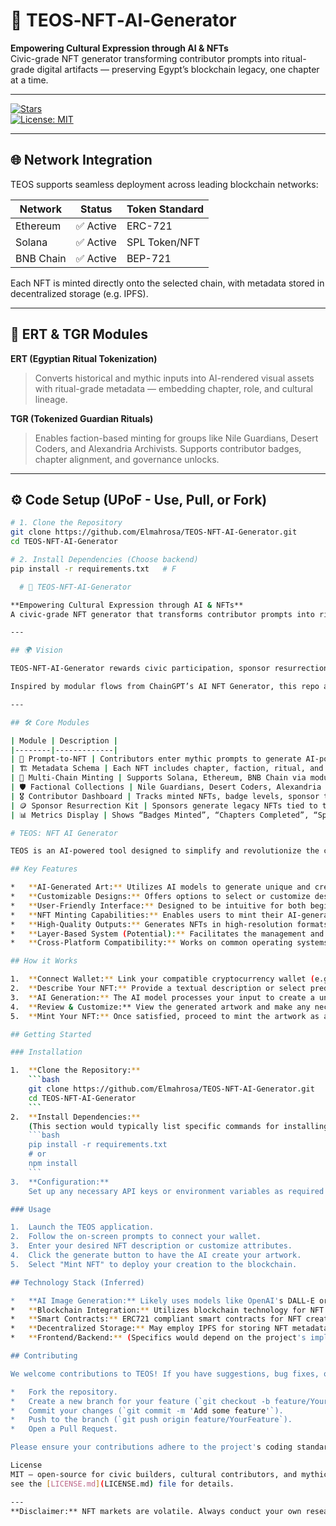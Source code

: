# 🧬 TEOS‑NFT‑AI‑Generator

**Empowering Cultural Expression through AI & NFTs**  
Civic-grade NFT generator transforming contributor prompts into ritual-grade digital artifacts — preserving Egypt’s blockchain legacy, one chapter at a time.

---

[![Stars](https://img.shields.io/github/stars/Elmahrosa/TEOS-NFT-AI-Generator?style=social)](https://github.com/Elmahrosa/TEOS-NFT-AI-Generator/stargazers)  
[![License: MIT](https://img.shields.io/badge/License-MIT-yellow.svg)](LICENSE.md)

---

## 🌐 Network Integration

TEOS supports seamless deployment across leading blockchain networks:

| Network    | Status    | Token Standard |
|------------|-----------|----------------|
| Ethereum   | ✅ Active | ERC-721        |
| Solana     | ✅ Active | SPL Token/NFT  |
| BNB Chain  | ✅ Active | BEP-721        |

Each NFT is minted directly onto the selected chain, with metadata stored in decentralized storage (e.g. IPFS).

---

## 🔰 ERT & TGR Modules

**ERT (Egyptian Ritual Tokenization)**  
> Converts historical and mythic inputs into AI-rendered visual assets with ritual-grade metadata — embedding chapter, role, and cultural lineage.

**TGR (Tokenized Guardian Rituals)**  
> Enables faction-based minting for groups like Nile Guardians, Desert Coders, and Alexandria Archivists. Supports contributor badges, chapter alignment, and governance unlocks.

---

## ⚙ Code Setup (UPoF - Use, Pull, or Fork)

```bash
# 1. Clone the Repository
git clone https://github.com/Elmahrosa/TEOS-NFT-AI-Generator.git
cd TEOS-NFT-AI-Generator

# 2. Install Dependencies (Choose backend)
pip install -r requirements.txt   # F

  # 🧬 TEOS-NFT-AI-Generator

**Empowering Cultural Expression through AI & NFTs**  
A civic-grade NFT generator that transforms contributor prompts into ritual-grade digital artifacts — preserving Egypt’s blockchain legacy, one chapter at a time.

---

## 🌍 Vision

TEOS-NFT-AI-Generator rewards civic participation, sponsor resurrection, and contributor sovereignty through AI-generated NFTs. Each artifact encodes a chapter of Egypt’s digital legacy — minted with clarity, ritual, and reproducibility.

Inspired by modular flows from ChainGPT’s AI NFT Generator, this repo adapts prompt-to-image logic, metadata control, and multi-chain minting for cultural and civic use cases.

---

## 🛠️ Core Modules

| Module | Description |
|--------|-------------|
| 🧠 Prompt-to-NFT | Contributors enter mythic prompts to generate AI-powered images |
| 🏗️ Metadata Schema | Each NFT includes chapter, faction, ritual, and contributor role |
| 🔐 Multi-Chain Minting | Supports Solana, Ethereum, BNB Chain via modular smart contracts |
| 🛡️ Factional Collections | Nile Guardians, Desert Coders, Alexandria Archivists |
| 🎖️ Contributor Dashboard | Tracks minted NFTs, badge levels, sponsor tier unlocks |
| 🪙 Sponsor Resurrection Kit | Sponsors generate legacy NFTs tied to treasury contributions |
| 📊 Metrics Display | Shows “Badges Minted”, “Chapters Completed”, “Sponsors Resurrected” |

# TEOS: NFT AI Generator

TEOS is an AI-powered tool designed to simplify and revolutionize the creation of Non-Fungible Tokens (NFTs). It leverages advanced artificial intelligence to generate unique digital art assets based on user-defined descriptions, making NFT creation accessible to artists, developers, and enthusiasts alike.

## Key Features

*   **AI-Generated Art:** Utilizes AI models to generate unique and creative images from text prompts. [2, 3]
*   **Customizable Designs:** Offers options to select or customize design attributes, allowing for a personal touch in NFT creation. [2]
*   **User-Friendly Interface:** Designed to be intuitive for both beginners and experienced users. [2]
*   **NFT Minting Capabilities:** Enables users to mint their AI-generated art directly as NFTs on blockchain platforms. [3]
*   **High-Quality Outputs:** Generates NFTs in high-resolution formats, ready for deployment on various marketplaces. [2]
*   **Layer-Based System (Potential):** Facilitates the management and combination of multiple layers for complex design elements. [2]
*   **Cross-Platform Compatibility:** Works on common operating systems like Windows 10/11. [2]

## How it Works

1.  **Connect Wallet:** Link your compatible cryptocurrency wallet (e.g., MetaMask) to the application. [3]
2.  **Describe Your NFT:** Provide a textual description or select predefined attributes for the artwork you wish to generate. [3]
3.  **AI Generation:** The AI model processes your input to create a unique image. [3]
4.  **Review & Customize:** View the generated artwork and make any necessary adjustments or select from customization options. [2, 3]
5.  **Mint Your NFT:** Once satisfied, proceed to mint the artwork as an NFT on the blockchain. [3]

## Getting Started

### Installation

1.  **Clone the Repository:**
    ```bash
    git clone https://github.com/Elmahrosa/TEOS-NFT-AI-Generator.git
    cd TEOS-NFT-AI-Generator
    ```
2.  **Install Dependencies:**
    (This section would typically list specific commands for installing Python packages, Node.js modules, etc., depending on the project's tech stack. For example:)
    ```bash
    pip install -r requirements.txt
    # or
    npm install
    ```
3.  **Configuration:**
    Set up any necessary API keys or environment variables as required by the AI models or blockchain interactions. (e.g., OpenAI API key, Thirdweb Engine setup). [7]

### Usage

1.  Launch the TEOS application.
2.  Follow the on-screen prompts to connect your wallet.
3.  Enter your desired NFT description or customize attributes.
4.  Click the generate button to have the AI create your artwork.
5.  Select "Mint NFT" to deploy your creation to the blockchain.

## Technology Stack (Inferred)

*   **AI Image Generation:** Likely uses models like OpenAI's DALL-E or Stable Diffusion. [3, 7]
*   **Blockchain Integration:** Utilizes blockchain technology for NFT minting, potentially using platforms like Ethereum or compatible chains. [3, 7]
*   **Smart Contracts:** ERC721 compliant smart contracts for NFT creation. [3]
*   **Decentralized Storage:** May employ IPFS for storing NFT metadata and images. [3]
*   **Frontend/Backend:** (Specifics would depend on the project's implementation - e.g., Python with Flask/Django, Node.js with Express, React/Vue for frontend).

## Contributing

We welcome contributions to TEOS! If you have suggestions, bug fixes, or new features to add, please feel free to:

*   Fork the repository.
*   Create a new branch for your feature (`git checkout -b feature/YourFeature`).
*   Commit your changes (`git commit -m 'Add some feature'`).
*   Push to the branch (`git push origin feature/YourFeature`).
*   Open a Pull Request.

Please ensure your contributions adhere to the project's coding standards and guidelines.

License
MIT — open-source for civic builders, cultural contributors, and mythic architects.## License
see the [LICENSE.md](LICENSE.md) file for details.

---
**Disclaimer:** NFT markets are volatile. Always conduct your own research before investing. Ensure you understand the technology and associated risks.


